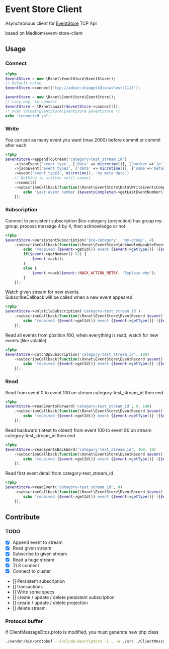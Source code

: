 Event Store Client
==================

Asynchronous client for [EventStore](https://geteventstore.com/) TCP Api

based on Madkom/event-store-client


## Usage
### Connect
```php
<?php
$eventStore = new \Rxnet\EventStore\EventStore();
// Default value
$eventStore->connect('tcp://admin:changeit@localhost:1113');

$eventStore = new \Rxnet\EventStore\EventStore();
// Lazy way, to connect
$eventStore = \Rxnet\await($eventStore->connect());
/* @var \Rxnet\EventStore\EventStore $eventStore */
echo "connected \n";
```

### Write
You can put as many event you want (max 2000) before commit or commit after each

```php
<?php
$eventStore->appendToStream('category-test_stream_id')
    ->jsonEvent('event_type', ['data' => microtime()], ['worker'=>'ip'])
    ->jsonEvent('event_type2', ['data' => microtime()], ['some'=>'metadata'])
    ->event('event_type3', microtime(), 'my meta data')
    // Nothing is written until commit
    ->commit()
    ->subscribeCallback(function(\Rxnet\EventStore\Data\WriteEventsCompleted $eventsCompleted) {
        echo "Last event number {$eventsCompleted->getLastEventNumber()} on commit position {$eventsCompleted->getCommitPosition()} \n";
    });
```
### Subscription

Connect to persistent subscription $ce-category (projection) has group my-group, process message 4 by 4, then acknowledge or not
```php
<?php
$eventStore->persistentSubscription('$ce-category', 'my-group', 4)
    ->subscribeCallback(function(\Rxnet\EventStore\AcknowledgeableEventRecord $event) {
        echo "received {$event->getId()} event {$event->getType()} ({$event->getNumber()}) with id {$event->getId()} on {$event->getStreamId()} \n";
        if($event->getNumber() %2) {
            $event->ack();
        }
        else {
            $event->nack($event::NACK_ACTION_RETRY, 'Explain why');
        }
    });
```

Watch given stream for new events.  
SubscribeCallback will be called when a new event appeared

```php
<?php
$eventStore->volatileSubscription('category-test_stream_id')
    ->subscribeCallback(function(\Rxnet\EventStore\EventRecord $event) {
        echo "received {$event->getId()} event {$event->getType()} ({$event->getNumber()}) with id {$event->getId()} on {$event->getStreamId()} \n";
    });
```

Read all events from position 100, when everything is read, watch for new events (like volatile)
```php
<?php
$eventStore->catchUpSubscription('category-test_stream_id', 100)
    ->subscribeCallback(function(\Rxnet\EventStore\EventRecord $event) {
        echo "received {$event->getId()} event {$event->getType()} ({$event->getNumber()}) with id {$event->getId()} on {$event->getStreamId()} \n";
    });
```

### Read

Read from event 0 to event 100 on stream category-test_stream_id then end
```php
<?php
$eventStore->readEventsForward('category-test_stream_id', 0, 100)
    ->subscribeCallback(function(\Rxnet\EventStore\EventRecord $event) {
        echo "received {$event->getId()} event {$event->getType()} ({$event->getNumber()}) with id {$event->getId()} on {$event->getStreamId()} \n";
    });
```

Read backward (latest to oldest) from event 100 to event 90 on stream category-test_stream_id then end
```php
<?php
$eventStore->readEventsBackWard('category-test_stream_id', 100, 10)
    ->subscribeCallback(function(\Rxnet\EventStore\EventRecord $event) {
        echo "received {$event->getId()} event {$event->getType()} ({$event->getNumber()}) with id {$event->getId()} on {$event->getStreamId()} \n";
    });
```

Read first event detail from category-test_stream_id
```php
<?php
$eventStore->readEvent('category-test_stream_id', 0)
    ->subscribeCallback(function(\Rxnet\EventStore\EventRecord $event) {
        echo "received {$event->getId()} event {$event->getType()} ({$event->getNumber()}) with id {$event->getId()} on {$event->getStreamId()} \n";
    });
```


## Contribute
### TODO

 - [x] Append event to stream
 - [x] Read given stream
 - [x] Subscribe to given stream
 - [x] Read a huge stream 
 - [x] TLS connect
 - [x] Connect to cluster
 - [] Persistent subscription
 - [] transactions
 - [] Write some specs
 - [] create / update / delete persistent subscription
 - [] create / update / delete projection
 - [] delete stream

### Protocol buffer
If ClientMessageDtos.proto is modified, you must generate new php class
```bash
./vendor/bin/protobuf --include-descriptors -i . -o ./src ./ClientMessageDtos.proto
```
